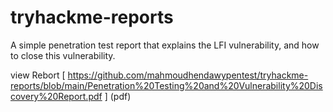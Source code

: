 # tryhackme-reports
A simple penetration test report that explains the LFI vulnerability, and how to close this vulnerability.


view Rebort [ https://github.com/mahmoudhendawypentest/tryhackme-reports/blob/main/Penetration%20Testing%20and%20Vulnerability%20Discovery%20Report.pdf ] (pdf)


